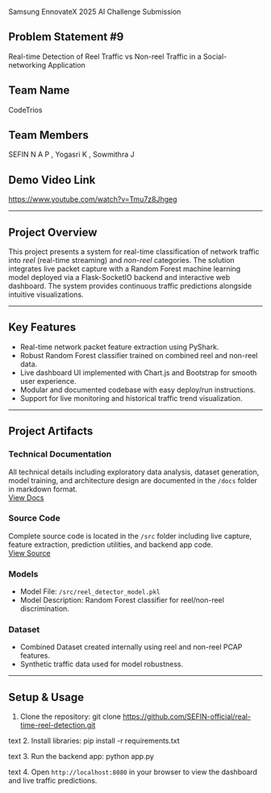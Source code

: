  Samsung EnnovateX 2025 AI Challenge Submission

## Problem Statement #9
 Real-time Detection of Reel Traffic vs Non-reel Traffic in a Social-networking Application


## Team Name
CodeTrios

## Team Members
SEFIN N A P , Yogasri K , Sowmithra J 
## Demo Video Link
https://www.youtube.com/watch?v=Tmu7z8Jhgeg

---

## Project Overview

This project presents a system for real-time classification of network traffic into *reel* (real-time streaming) and *non-reel* categories. The solution integrates live packet capture with a Random Forest machine learning model deployed via a Flask-SocketIO backend and interactive web dashboard. The system provides continuous traffic predictions alongside intuitive visualizations.

---

## Key Features

- Real-time network packet feature extraction using PyShark.
- Robust Random Forest classifier trained on combined reel and non-reel data.
- Live dashboard UI implemented with Chart.js and Bootstrap for smooth user experience.
- Modular and documented codebase with easy deploy/run instructions.
- Support for live monitoring and historical traffic trend visualization.

---

## Project Artifacts

### Technical Documentation
All technical details including exploratory data analysis, dataset generation, model training, and architecture design are documented in the `/docs` folder in markdown format.  
[View Docs](./docs)

### Source Code
Complete source code is located in the `/src` folder including live capture, feature extraction, prediction utilities, and backend app code.  
[View Source](./src)

### Models
- Model File: `/src/reel_detector_model.pkl`  
- Model Description: Random Forest classifier for reel/non-reel discrimination.  

### Dataset
- Combined Dataset created internally using reel and non-reel PCAP features.
- Synthetic traffic data used for model robustness.

---

## Setup & Usage

1. Clone the repository:
git clone https://github.com/SEFIN-official/real-time-reel-detection.git

text
2. Install libraries:
pip install -r requirements.txt

text
3. Run the backend app:
python app.py

text
4. Open `http://localhost:8080` in your browser to view the dashboard and live traffic predictions.
